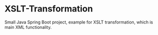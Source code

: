 # XSLT-Transformation
Small Java Spring Boot project, example for XSLT transformation, which is main XML functionality.
